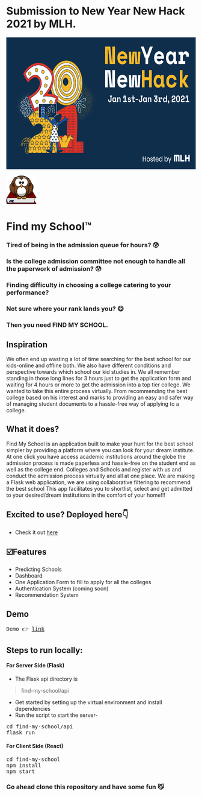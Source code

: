 # Submission to New Year New Hack 2021 by MLH.
<img width="100%" height="350px" src="https://github.com/Hackers-House/Find-My-School-App/blob/master/src/assets/New-Year-New-Hack_slideshow.png"></img>
<br />

<img width="80px" src="https://github.com/Hackers-House/Find-My-School-App/blob/master/src/assets/logo.png"></img>

# Find my School™

### Tired of being in the admission queue for hours? 😰
### Is the college admission committee not enough to handle all the paperwork of admission? 😰
### Finding difficulty in choosing a college catering to your performance? 
### Not sure where your rank lands you? :yum:


### Then you need FIND MY SCHOOL.

## Inspiration
We often end up wasting a lot of time searching for the best school for our kids-online and offline both. We also have different conditions and perspective towards which school our kid studies in. We all remember standing in those long lines for 3 hours just to get the application form and waiting for 4 hours or more to get the admission into a top tier college. We wanted to take this entire process virtually. From recommending the best college based on his interest and marks to providing an easy and safer way of managing student documents to a hassle-free way of applying to a college.

## What it does?
Find My School is an application built to make your hunt for the best school simpler by providing a platform where you can look for your dream institute. At one click you have access academic institutions around the globe the admission process is made paperless and hassle-free on the student end as well as the college end. Colleges and Schools and register with us and conduct the admission process virtually and all at one place. We are making a Flask web application, we are using collaborative filtering to recommend the best school This app facilitates you to shortlist, select and get admitted to your desired/dream institutions in the comfort of your home!!!

## Excited to use? Deployed here👇
- Check it out [here](https://find-my-school-4ca57.web.app)

## ☑️Features

- Predicting Schools
- Dashboard
- One Application Form to fill to apply for all the colleges
- Authentication System (coming soon)
- Recommendation System

## Demo
<pre>
Demo 👉 <a href="https://youtu.be/fxX85h8mCOY">link</a>
</pre>

## Steps to run locally:

#### For Server Side (Flask)
- The Flask api directory is 
> find-my-school/api

- Get started by setting up the virtual environment and install dependencies
- Run the script to start the server-
<pre>
cd find-my-school/api
flask run
</pre>

 #### For Client Side (React)
<pre>
cd find-my-school
npm install
npm start
</pre>


### Go ahead clone this repository and have some fun 😼

